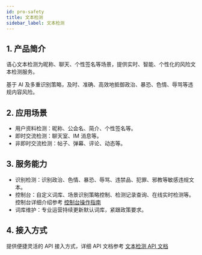 ```yaml
---
id: pro-safety
title: 文本检测
sidebar_label: 文本检测
---
```


## 1. 产品简介

语心文本检测为昵称、聊天、个性签名等场景，提供实时、智能、个性化的风险文本检测服务。

基于 AI 及多重识别策略，及时、准确、高效地抵御政治、暴恐、色情、辱骂等违规内容风险。

## 2. 应用场景

- 用户资料检测：昵称、公会名、简介、个性签名等。
- 即时交流检测：聊天室、IM 消息等。
- 非即时交流检测：帖子、弹幕、评论、动态等。

## 3. 服务能力

- 识别检测：识别政治、色情、暴恐、辱骂、违禁品、犯罪、邪教等敏感违规文本。
- 控制台：自定义词库、场景识别策略控制、检测记录查询、在线实时检测等。控制台详细介绍参考 [控制台操作指南](/safety-dashboard)
- 词库维护：专业运营持续更新默认词库，紧跟政策要求。

## 4. 接入方式

提供便捷灵活的 API 接入方式，详细 API 文档参考 [文本检测 API 文档](/service-textsafety) 
